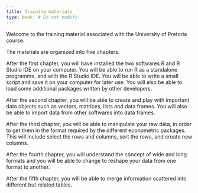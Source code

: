 ```yaml
---
title: Training materials
type: book  # Do not modify.
---
```


Welcome to the training material associated with the University of Pretoria course.

The materials are organized into five chapters. 

After the first chapter, you will have installed the two softwares R and R Studio IDE on your computer. You will be able to run R as a standalone programme, and with the R Studio IDE. You will be able to write a small script and save it on your computer for later use. You will also be able to load some additional packages written by other developers.

After the second chapter, you will be able to create and play with important data objects such as vectors, matrices, lists and data frames. You will also be able to import data from other softwares into data frames.

After the third chapter, you will be able to manipulate your raw data, in order to get them in the format required by the different econometric packages. This will include select the rows and columns, sort the rows, and create new columns.

After the fourth chapter, you will understand the concept of wide and long formats and you will be able to change to reshape your data from one format to another.

After the fifth chapter, you will be able to merge information scattered into different but related tables.

